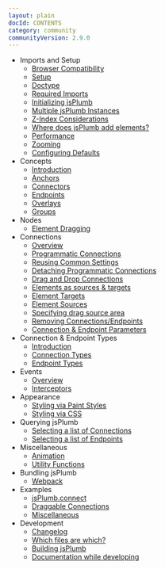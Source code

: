 ```yaml
---
layout: plain
docId: CONTENTS
category: community
communityVersion: 2.9.0
---
```

- Imports and Setup
  - [Browser Compatibility](home#browser)
  - [Setup](home#setup)
  - [Doctype](home#doctype)
  - [Required Imports](home#imports)
  - [Initializing jsPlumb](home#initializing)
  - [Multiple jsPlumb Instances](home#multiple)
  - [Z-Index Considerations](home#zindex)
  - [Where does jsPlumb add elements?](home#container)
  - [Performance](home#performance)
  - [Zooming](zooming)
  - [Configuring Defaults](defaults)
- Concepts
  - [Introduction](basic-concepts)
  - [Anchors](anchors)
  - [Connectors](connectors)
  - [Endpoints](endpoints)
  - [Overlays](overlays)
  - [Groups](groups)
- Nodes
  - [Element Dragging](dragging)
- Connections
  - [Overview](connections)
  - [Programmatic Connections](connections#programmatic)
  - [Reusing Common Settings](connections#common)
  - [Detaching Programmatic Connections](connections#detaching)
  - [Drag and Drop Connections](connections#draganddrop)
  - [Elements as sources &amp; targets](connections#sourcesandtargets)
  - [Element Targets](connections#maketarget)
  - [Element Sources](connections#makesource)
  - [Specifying drag source area](connections#sourcefilter)
  - [Removing Connections/Endpoints](removing)
  - [Connection & Endpoint Parameters](parameters)
- Connection & Endpoint Types
  - [Introduction](types)
  - [Connection Types](types#connection-type)
  - [Endpoint Types](types#endpoint-type)
- Events
  - [Overview](events)
  - [Interceptors](interceptors)
- Appearance
  - [Styling via Paint Styles](paint-styles)
  - [Styling via CSS](styling-via-css)
- Querying jsPlumb
  - [Selecting a list of Connections](querying#select)
  - [Selecting a list of Endpoints](querying#selectEndpoints)
- Miscellaneous
  - [Animation](animation)
  - [Utility Functions](utilities)
- Bundling jsPlumb
  - [Webpack](webpack)
- Examples
  - [jsPlumb.connect](connect-examples)
  - [Draggable Connections](draggable-connections-examples)
  - [Miscellaneous](miscellaneous-examples)
- Development
  - [Changelog](changelog)
  - [Which files are which?](development)
  - [Building jsPlumb](Build)
  - [Documentation while developing](development-documentation)
